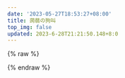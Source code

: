 ```yaml
---
date: '2023-05-27T18:53:27+08:00'
title: 蒟蒻の狗叫
top_img: false
updated: 2023-6-28T21:21:50.148+8:0
---
```

{% raw %}

<script src="https://unpkg.com/qexo-static@1.6.0/hexo/talks.js"></script>

<link rel="stylesheet" href="unpkg.com/qexo-static@1.6.0/hexo/talks.css">
<div id="qexot"></div>
<script>showQexoTalks("qexot", "https://edit.felixesintot.top", 8)</script>
{% endraw %}

